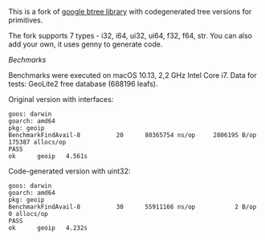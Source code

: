 This is a fork of [google btree library](https://github.com/google/btree "google btree library") with codegenerated tree versions for primitives. 

The fork supports 7 types - i32, i64, ui32, ui64, f32, f64, str. You can also add your own, it uses genny to generate code.

*Bechmarks*

Benchmarks were executed on macOS 10.13, 2,2 GHz Intel Core i7.
Data for tests: GeoLite2 free database (688196 leafs).

Original version with interfaces:
```
goos: darwin
goarch: amd64
pkg: geoip
BenchmarkFindAvail-8   	      20	  80365754 ns/op	 2806195 B/op	  175387 allocs/op
PASS
ok  	geoip	4.561s
```

Code-generated version with uint32:
```
goos: darwin
goarch: amd64
pkg: geoip
BenchmarkFindAvail-8   	      30	  55911166 ns/op	       2 B/op	       0 allocs/op
PASS
ok  	geoip	4.232s
```
